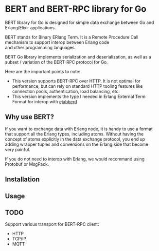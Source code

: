 # BERT and BERT-RPC library for Go

BERT library for Go is designed for simple data exchange between Go and Erlang/Elixir applications.

BERT stands for Binary ERlang Term. It is a Remote Procedure Call mechanism to support interop between Erlang code\
and other programming languages.

BERT Go library implements serialization and deserialization, as well as a subset / variation of the BERT-RPC protocol
for Go.

Here are the important points to note:
- This version supports BERT-RPC over HTTP. It is not optimal for performance, but can rely on standard HTTP tooling
  features like connection pools, authentication, load balancing, etc.
- This version implements the type I needed in Erlang External Term Format for interop with
  [ejabberd](https://github.com/processone/ejabberd/)
  
## Why use BERT?

If you want to exchange data with Erlang node, it is handy to use a format that support all the Erlang types, including
atoms. Without having the concept of atoms explicitly in the data exchange protocol, you end up adding wrapper tuples
and conversions on the Erlang side that become very painful.

If you do not need to interop with Erlang, we would recommand using Protobuf or MsgPack.

## Installation

## Usage

## TODO

Support various transport for BERT-RPC client:
- HTTP
- TCP/IP
- MQTT
